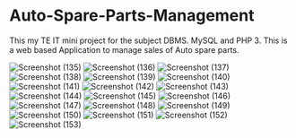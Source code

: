 # Auto-Spare-Parts-Management
This my TE IT mini project for the subject DBMS. MySQL and PHP 3.
This is a web based Application to manage sales of Auto spare parts.

![Screenshot (135)](https://user-images.githubusercontent.com/47142604/99874514-a2f40f00-2c0e-11eb-8528-f8fa9a266723.png)
![Screenshot (136)](https://user-images.githubusercontent.com/47142604/99874516-a5566900-2c0e-11eb-9493-2d97a6caa5d3.png)
![Screenshot (137)](https://user-images.githubusercontent.com/47142604/99874517-a6879600-2c0e-11eb-887e-002f7a624f5b.png)
![Screenshot (138)](https://user-images.githubusercontent.com/47142604/99874518-a8515980-2c0e-11eb-8a24-768e34d865d7.png)
![Screenshot (139)](https://user-images.githubusercontent.com/47142604/99874520-aa1b1d00-2c0e-11eb-8e3d-8a2193df69ba.png)
![Screenshot (140)](https://user-images.githubusercontent.com/47142604/99874521-abe4e080-2c0e-11eb-9da0-b5f1b8c4b7ac.png)
![Screenshot (141)](https://user-images.githubusercontent.com/47142604/99874522-ad160d80-2c0e-11eb-9aba-e464b1961416.png)
![Screenshot (142)](https://user-images.githubusercontent.com/47142604/99874525-b4d5b200-2c0e-11eb-98cc-77e219bad79b.png)
![Screenshot (143)](https://user-images.githubusercontent.com/47142604/99874527-b7d0a280-2c0e-11eb-8aaa-584c65e97ca4.png)
![Screenshot (144)](https://user-images.githubusercontent.com/47142604/99874529-b99a6600-2c0e-11eb-9ef8-ca652700f2b5.png)
![Screenshot (145)](https://user-images.githubusercontent.com/47142604/99874532-c028dd80-2c0e-11eb-981d-4428dbd11ef4.png)
![Screenshot (146)](https://user-images.githubusercontent.com/47142604/99874534-c1f2a100-2c0e-11eb-969e-85e0816034d6.png)
![Screenshot (147)](https://user-images.githubusercontent.com/47142604/99874537-c7e88200-2c0e-11eb-94f7-a95ce3e9a749.png)
![Screenshot (148)](https://user-images.githubusercontent.com/47142604/99874538-ca4adc00-2c0e-11eb-8551-f3ccbed14138.png)
![Screenshot (149)](https://user-images.githubusercontent.com/47142604/99874539-cc149f80-2c0e-11eb-96c4-60ed5d8f8562.png)
![Screenshot (150)](https://user-images.githubusercontent.com/47142604/99874542-cdde6300-2c0e-11eb-96c8-6bf28a9763cf.png)
![Screenshot (151)](https://user-images.githubusercontent.com/47142604/99874543-cf0f9000-2c0e-11eb-86e1-b88d21744a32.png)
![Screenshot (152)](https://user-images.githubusercontent.com/47142604/99874546-d59e0780-2c0e-11eb-97aa-741cad2b4679.png)
![Screenshot (153)](https://user-images.githubusercontent.com/47142604/99874549-d8006180-2c0e-11eb-97e4-b74c5748ef66.png)

